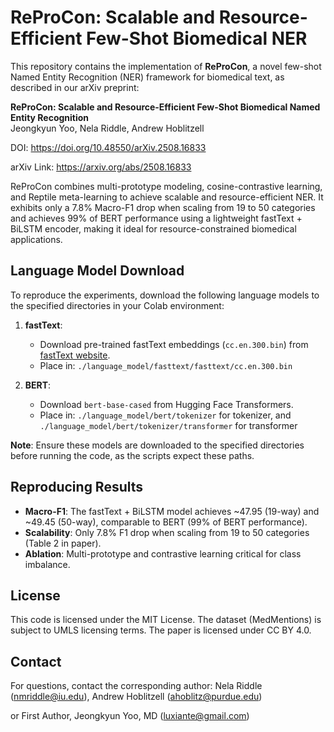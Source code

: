 # ReProCon: Scalable and Resource-Efficient Few-Shot Biomedical NER

This repository contains the implementation of **ReProCon**, a novel few-shot Named Entity Recognition (NER) framework for biomedical text, as described in our arXiv preprint:

**ReProCon: Scalable and Resource-Efficient Few-Shot Biomedical Named Entity Recognition**  
Jeongkyun Yoo, Nela Riddle, Andrew Hoblitzell  

DOI: https://doi.org/10.48550/arXiv.2508.16833

arXiv Link: https://arxiv.org/abs/2508.16833

ReProCon combines multi-prototype modeling, cosine-contrastive learning, and Reptile meta-learning to achieve scalable and resource-efficient NER. It exhibits only a 7.8% Macro-F1 drop when scaling from 19 to 50 categories and achieves 99% of BERT performance using a lightweight fastText + BiLSTM encoder, making it ideal for resource-constrained biomedical applications.

## Language Model Download
To reproduce the experiments, download the following language models to the specified directories in your Colab environment:

1. **fastText**:
   - Download pre-trained fastText embeddings (`cc.en.300.bin`) from [fastText website](https://fasttext.cc/docs/en/crawl-vectors.html).
   - Place in: `./language_model/fasttext/fasttext/cc.en.300.bin`

2. **BERT**:
   - Download `bert-base-cased` from Hugging Face Transformers.
   - Place in: `./language_model/bert/tokenizer` for tokenizer, and `./language_model/bert/tokenizer/transformer` for transformer

**Note**: Ensure these models are downloaded to the specified directories before running the code, as the scripts expect these paths.

## Reproducing Results
- **Macro-F1**: The fastText + BiLSTM model achieves ~47.95 (19-way) and ~49.45 (50-way), comparable to BERT (99% of BERT performance).
- **Scalability**: Only 7.8% F1 drop when scaling from 19 to 50 categories (Table 2 in paper).
- **Ablation**: Multi-prototype and contrastive learning critical for class imbalance.

## License
This code is licensed under the MIT License. The dataset (MedMentions) is subject to UMLS licensing terms. The paper is licensed under CC BY 4.0.

## Contact
For questions, contact the corresponding author: Nela Riddle (nmriddle@iu.edu), Andrew Hoblitzell (ahoblitz@purdue.edu)

or First Author, Jeongkyun Yoo, MD (luxiante@gmail.com)
